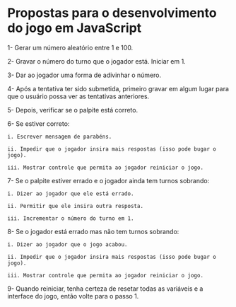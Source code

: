 # Propostas para o desenvolvimento do jogo em JavaScript

1- Gerar um número aleatório entre 1 e 100.

2- Gravar o número do turno que o jogador está. Iniciar em 1.

3- Dar ao jogador uma forma de adivinhar o número.

4- Após a tentativa ter sido submetida, primeiro gravar em algum lugar para que o usuário possa ver as tentativas anteriores.

5- Depois, verificar se o palpite está correto.

6- Se estiver correto:

    i. Escrever mensagem de parabéns.
    
    ii. Impedir que o jogador insira mais respostas (isso pode bugar o jogo).
    
    iii. Mostrar controle que permita ao jogador reiniciar o jogo.
    
7- Se o palpite estiver errado e o jogador ainda tem turnos sobrando:

    i. Dizer ao jogador que ele está errado.
    
    ii. Permitir que ele insira outra resposta.
    
    iii. Incrementar o número do turno em 1.
    
8- Se o jogador está errado mas não tem turnos sobrando:

    i. Dizer ao jogador que o jogo acabou.
    
    ii. Impedir que o jogador insira mais respostas (isso pode bugar o jogo).
    
    iii. Mostrar controle que permita ao jogador reiniciar o jogo.
    
9- Quando reiniciar, tenha certeza de resetar todas as variáveis e a interface do jogo, então volte para o passo 1.

